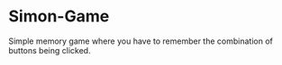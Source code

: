 # Simon-Game
Simple memory game where you have to remember the combination  of buttons being clicked.
